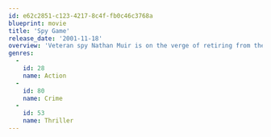 ```yaml
---
id: e62c2851-c123-4217-8c4f-fb0c46c3768a
blueprint: movie
title: 'Spy Game'
release_date: '2001-11-18'
overview: 'Veteran spy Nathan Muir is on the verge of retiring from the CIA when he learns that his one-time protégé and close friend, Tom Bishop, is a political prisoner sentenced to die in Beijing. Although their friendship has been marred by bad blood and resentment, Muir agrees to take on the most dangerous mission of his career and rescue Bishop.'
genres:
  -
    id: 28
    name: Action
  -
    id: 80
    name: Crime
  -
    id: 53
    name: Thriller
---
```


